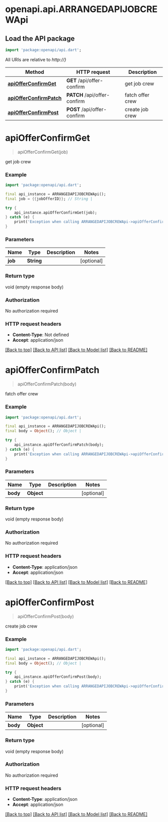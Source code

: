 # openapi.api.ARRANGEDAPIJOBCREWApi

## Load the API package
```dart
import 'package:openapi/api.dart';
```

All URIs are relative to *http://}*

Method | HTTP request | Description
------------- | ------------- | -------------
[**apiOfferConfirmGet**](ARRANGEDAPIJOBCREWApi.md#apiofferconfirmget) | **GET** /api/offer-confirm | get job crew
[**apiOfferConfirmPatch**](ARRANGEDAPIJOBCREWApi.md#apiofferconfirmpatch) | **PATCH** /api/offer-confirm | fatch offer crew
[**apiOfferConfirmPost**](ARRANGEDAPIJOBCREWApi.md#apiofferconfirmpost) | **POST** /api/offer-confirm | create job crew


# **apiOfferConfirmGet**
> apiOfferConfirmGet(job)

get job crew

### Example
```dart
import 'package:openapi/api.dart';

final api_instance = ARRANGEDAPIJOBCREWApi();
final job = {{jobOfferID}}; // String | 

try {
    api_instance.apiOfferConfirmGet(job);
} catch (e) {
    print('Exception when calling ARRANGEDAPIJOBCREWApi->apiOfferConfirmGet: $e\n');
}
```

### Parameters

Name | Type | Description  | Notes
------------- | ------------- | ------------- | -------------
 **job** | **String**|  | [optional] 

### Return type

void (empty response body)

### Authorization

No authorization required

### HTTP request headers

 - **Content-Type**: Not defined
 - **Accept**: application/json

[[Back to top]](#) [[Back to API list]](../README.md#documentation-for-api-endpoints) [[Back to Model list]](../README.md#documentation-for-models) [[Back to README]](../README.md)

# **apiOfferConfirmPatch**
> apiOfferConfirmPatch(body)

fatch offer crew

### Example
```dart
import 'package:openapi/api.dart';

final api_instance = ARRANGEDAPIJOBCREWApi();
final body = Object(); // Object | 

try {
    api_instance.apiOfferConfirmPatch(body);
} catch (e) {
    print('Exception when calling ARRANGEDAPIJOBCREWApi->apiOfferConfirmPatch: $e\n');
}
```

### Parameters

Name | Type | Description  | Notes
------------- | ------------- | ------------- | -------------
 **body** | **Object**|  | [optional] 

### Return type

void (empty response body)

### Authorization

No authorization required

### HTTP request headers

 - **Content-Type**: application/json
 - **Accept**: application/json

[[Back to top]](#) [[Back to API list]](../README.md#documentation-for-api-endpoints) [[Back to Model list]](../README.md#documentation-for-models) [[Back to README]](../README.md)

# **apiOfferConfirmPost**
> apiOfferConfirmPost(body)

create job crew

### Example
```dart
import 'package:openapi/api.dart';

final api_instance = ARRANGEDAPIJOBCREWApi();
final body = Object(); // Object | 

try {
    api_instance.apiOfferConfirmPost(body);
} catch (e) {
    print('Exception when calling ARRANGEDAPIJOBCREWApi->apiOfferConfirmPost: $e\n');
}
```

### Parameters

Name | Type | Description  | Notes
------------- | ------------- | ------------- | -------------
 **body** | **Object**|  | [optional] 

### Return type

void (empty response body)

### Authorization

No authorization required

### HTTP request headers

 - **Content-Type**: application/json
 - **Accept**: application/json

[[Back to top]](#) [[Back to API list]](../README.md#documentation-for-api-endpoints) [[Back to Model list]](../README.md#documentation-for-models) [[Back to README]](../README.md)

